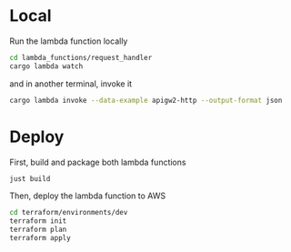 # Local

Run the lambda function locally

```sh
cd lambda_functions/request_handler
cargo lambda watch
```

and in another terminal, invoke it

```sh
cargo lambda invoke --data-example apigw2-http --output-format json
```

# Deploy

First, build and package both lambda functions

```sh
just build
```

Then, deploy the lambda function to AWS

```sh
cd terraform/environments/dev
terraform init
terraform plan
terraform apply
```
